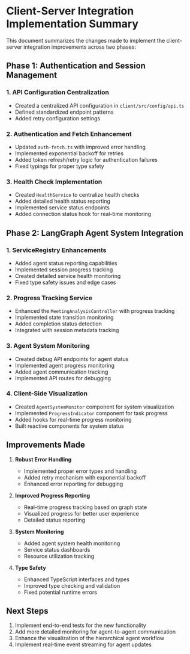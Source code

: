 # Client-Server Integration Implementation Summary

This document summarizes the changes made to implement the client-server integration improvements across two phases:

## Phase 1: Authentication and Session Management

### 1. API Configuration Centralization
- Created a centralized API configuration in `client/src/config/api.ts`
- Defined standardized endpoint patterns
- Added retry configuration settings

### 2. Authentication and Fetch Enhancement
- Updated `auth-fetch.ts` with improved error handling
- Implemented exponential backoff for retries
- Added token refresh/retry logic for authentication failures
- Fixed typings for proper type safety

### 3. Health Check Implementation
- Created `HealthService` to centralize health checks
- Added detailed health status reporting
- Implemented service status endpoints
- Added connection status hook for real-time monitoring

## Phase 2: LangGraph Agent System Integration

### 1. ServiceRegistry Enhancements
- Added agent status reporting capabilities
- Implemented session progress tracking
- Created detailed service health monitoring
- Fixed type safety issues and edge cases

### 2. Progress Tracking Service
- Enhanced the `MeetingAnalysisController` with progress tracking
- Implemented state transition monitoring
- Added completion status detection
- Integrated with session metadata tracking

### 3. Agent System Monitoring
- Created debug API endpoints for agent status
- Implemented agent progress monitoring
- Added agent communication tracking
- Implemented API routes for debugging

### 4. Client-Side Visualization
- Created `AgentSystemMonitor` component for system visualization
- Implemented `ProgressIndicator` component for task progress
- Added hooks for real-time progress monitoring
- Built reactive components for system status

## Improvements Made

1. **Robust Error Handling**
   - Implemented proper error types and handling
   - Added retry mechanism with exponential backoff
   - Enhanced error reporting for debugging

2. **Improved Progress Reporting**
   - Real-time progress tracking based on graph state
   - Visualized progress for better user experience
   - Detailed status reporting

3. **System Monitoring**
   - Added agent system health monitoring
   - Service status dashboards
   - Resource utilization tracking

4. **Type Safety**
   - Enhanced TypeScript interfaces and types
   - Improved type checking and validation
   - Fixed potential runtime errors

## Next Steps

1. Implement end-to-end tests for the new functionality
2. Add more detailed monitoring for agent-to-agent communication
3. Enhance the visualization of the hierarchical agent workflow
4. Implement real-time event streaming for agent updates 